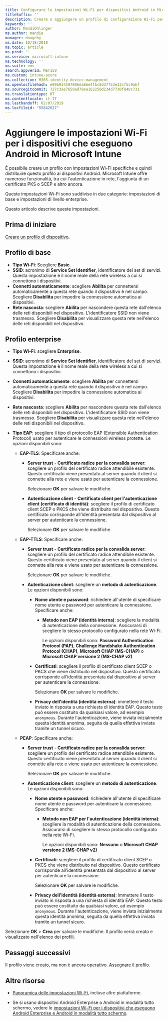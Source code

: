 ```yaml
---
title: Configurare le impostazioni Wi-Fi per dispositivi Android in Microsoft Intune - Azure | Microsoft Docs
titleSuffix: ''
description: Creare o aggiungere un profilo di configurazione Wi-Fi per i dispositivi Android. Vedere le diverse impostazioni, incluse l'aggiunta di certificati, la scelta di un tipo EAP e la selezione di un metodo di autenticazione in Microsoft Intune.
keywords: ''
author: MandiOhlinger
ms.author: mandia
manager: dougeby
ms.date: 10/18/2018
ms.topic: article
ms.prod: ''
ms.service: microsoft-intune
ms.technology: ''
ms.suite: ems
search.appverid: MET150
ms.custom: intune-azure
ms.collection: M365-identity-device-management
ms.openlocfilehash: e99b934597806ea8ee4fbc8d37f53e32cf5c9abf
ms.sourcegitcommit: 727c3ae7659ad79ea162250d234d7730f840c731
ms.translationtype: HT
ms.contentlocale: it-IT
ms.lasthandoff: 02/07/2019
ms.locfileid: "55842627"
---
```

# <a name="add-wi-fi-settings-for-devices-running-android-in-microsoft-intune"></a>Aggiungere le impostazioni Wi-Fi per i dispositivi che eseguono Android in Microsoft Intune

È possibile creare un profilo con impostazioni Wi-Fi specifiche e quindi distribuire questo profilo ai dispositivi Android. Microsoft Intune offre numerose funzionalità, tra cui l'autenticazione in rete, l'aggiunta di un certificato PKS o SCEP e altro ancora.

Queste impostazioni Wi-Fi sono suddivise in due categorie: impostazioni di base e impostazioni di livello enterprise.

Questo articolo descrive queste impostazioni.

## <a name="before-you-begin"></a>Prima di iniziare

[Creare un profilo di dispositivo](device-profile-create.md).

## <a name="basic-profile"></a>Profilo di base

- **Tipo Wi-Fi**: Scegliere **Basic**.
- **SSID**: acronimo di **Service Set Identifier**, identificatore del set di servizi. Questa impostazione è il nome reale della rete wireless a cui si connettono i dispositivi.
- **Connetti automaticamente**: scegliere **Abilita** per connettersi automaticamente a questa rete quando il dispositivo è nel campo. Scegliere **Disabilita** per impedire la connessione automatica ai dispositivi.
- **Rete nascosta**: scegliere **Abilita** per nascondere questa rete dall'elenco delle reti disponibili nel dispositivo. L'identificatore SSID non viene trasmesso. Scegliere **Disabilita** per visualizzare questa rete nell'elenco delle reti disponibili nel dispositivo.

## <a name="enterprise-profile"></a>Profilo enterprise

- **Tipo Wi-Fi**: scegliere **Enterprise**.
- **SSID**: acronimo di **Service Set Identifier**, identificatore del set di servizi. Questa impostazione è il nome reale della rete wireless a cui si connettono i dispositivi.
- **Connetti automaticamente**: scegliere **Abilita** per connettersi automaticamente a questa rete quando il dispositivo è nel campo. Scegliere **Disabilita** per impedire la connessione automatica ai dispositivi.
- **Rete nascosta**: scegliere **Abilita** per nascondere questa rete dall'elenco delle reti disponibili nel dispositivo. L'identificatore SSID non viene trasmesso. Scegliere **Disabilita** per visualizzare questa rete nell'elenco delle reti disponibili nel dispositivo.
- **Tipo EAP**: scegliere il tipo di protocollo EAP (Extensible Authentication Protocol) usato per autenticare le connessioni wireless protette. Le opzioni disponibili sono: 

  - **EAP-TLS**: Specificare anche:

    - **Server trust** - **Certificato radice per la convalida server**: scegliere un profilo del certificato radice attendibile esistente. Questo certificato viene presentato al server quando il client si connette alla rete e viene usato per autenticare la connessione.

      Selezionare **OK** per salvare le modifiche.

    - **Autenticazione client** - **Certificato client per l'autenticazione client (certificato di identità)**: scegliere il profilo di certificato client SCEP o PKCS che viene distribuito nel dispositivo. Questo certificato corrisponde all'identità presentata dal dispositivo al server per autenticare la connessione.

      Selezionare **OK** per salvare le modifiche.

  - **EAP-TTLS**: Specificare anche:

    - **Server trust** - **Certificato radice per la convalida server**: scegliere un profilo del certificato radice attendibile esistente. Questo certificato viene presentato al server quando il client si connette alla rete e viene usato per autenticare la connessione.

      Selezionare **OK** per salvare le modifiche.

    - **Autenticazione client**: scegliere un **metodo di autenticazione**. Le opzioni disponibili sono:

      - **Nome utente e password**: richiedere all'utente di specificare nome utente e password per autenticare la connessione. Specificare anche:
        - **Metodo non EAP (identità interna)**: scegliere la modalità di autenticazione della connessione. Assicurarsi di scegliere lo stesso protocollo configurato nella rete Wi-Fi.

          Le opzioni disponibili sono: **Password Authentication Protocol (PAP)**, **Challenge Handshake Authentication Protocol (CHAP)**, **Microsoft CHAP (MS-CHAP)** o **Microsoft CHAP versione 2 (MS-CHAP v2)**

      - **Certificati**: scegliere il profilo di certificato client SCEP o PKCS che viene distribuito nel dispositivo. Questo certificato corrisponde all'identità presentata dal dispositivo al server per autenticare la connessione.

        Selezionare **OK** per salvare le modifiche.

      - **Privacy dell'identità (identità esterna)**: immettere il testo inviato in risposta a una richiesta di identità EAP. Questo testo può essere costituito da qualsiasi valore, ad esempio `anonymous`. Durante l'autenticazione, viene inviata inizialmente questa identità anonima, seguita da quella effettiva inviata tramite un tunnel sicuro.

  - **PEAP**: Specificare anche:

    - **Server trust** - **Certificato radice per la convalida server**: scegliere un profilo del certificato radice attendibile esistente. Questo certificato viene presentato al server quando il client si connette alla rete e viene usato per autenticare la connessione.

      Selezionare **OK** per salvare le modifiche.

    - **Autenticazione client**: scegliere un **metodo di autenticazione**. Le opzioni disponibili sono:

      - **Nome utente e password**: richiedere all'utente di specificare nome utente e password per autenticare la connessione. Specificare anche:
        - **Metodo non EAP per l'autenticazione (identità interna)**: scegliere la modalità di autenticazione della connessione. Assicurarsi di scegliere lo stesso protocollo configurato nella rete Wi-Fi.

          Le opzioni disponibili sono: **Nessuno** o **Microsoft CHAP versione 2 (MS-CHAP v2)**

      - **Certificati**: scegliere il profilo di certificato client SCEP o PKCS che viene distribuito nel dispositivo. Questo certificato corrisponde all'identità presentata dal dispositivo al server per autenticare la connessione.

        Selezionare **OK** per salvare le modifiche.

      - **Privacy dell'identità (identità esterna)**: immettere il testo inviato in risposta a una richiesta di identità EAP. Questo testo può essere costituito da qualsiasi valore, ad esempio `anonymous`. Durante l'autenticazione, viene inviata inizialmente questa identità anonima, seguita da quella effettiva inviata tramite un tunnel sicuro.

Selezionare **OK** > **Crea** per salvare le modifiche. Il profilo verrà creato e visualizzato nell'elenco dei profili.

## <a name="next-steps"></a>Passaggi successivi

Il profilo viene creato, ma non è ancora operativo. [Assegnare il profilo](device-profile-assign.md).

## <a name="more-resources"></a>Altre risorse

- [Panoramica delle impostazioni Wi-Fi](wi-fi-settings-configure.md), incluse altre piattaforme.

- Se si usano dispositivi Android Enterprise o Android in modalità tutto schermo, vedere le [impostazioni Wi-Fi per i dispositivi che eseguono Android Enterprise e Android in modalità tutto schermo](wi-fi-settings-android-enterprise.md).
